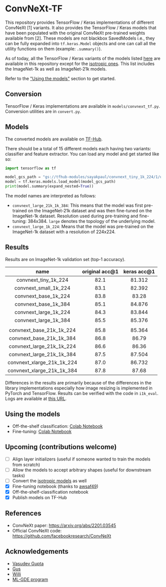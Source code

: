 # ConvNeXt-TF

This repository provides TensorFlow / Keras implementations of different ConvNeXt
[1] variants. It also provides the TensorFlow / Keras models that have been
populated with the original ConvNeXt pre-trained weights available from [2]. These
models are not blackbox SavedModels i.e., they can be fully expanded into `tf.keras.Model`
objects and one can call all the utility functions on them (example: `.summary()`).

As of today, all the TensorFlow / Keras variants of the models listed
[here](https://github.com/facebookresearch/ConvNeXt#results-and-pre-trained-models)
are available in this repository except for the
[isotropic ones](https://github.com/facebookresearch/ConvNeXt#imagenet-1k-trained-models-isotropic).
This list includes the ImageNet-1k as well as ImageNet-21k models.

Refer to the ["Using the models"](https://github.com/sayakpaul/ConvNeXt-TF#using-the-models)
section to get started.

## Conversion

TensorFlow / Keras implementations are available in `models/convnext_tf.py`.
Conversion utilities are in `convert.py`.

## Models

The converted models are available on [TF-Hub](https://tfhub.dev/sayakpaul/collections/convnext/1). 

There should be a total of 15 different models each having two variants: classifier and
feature extractor. You can load any model and get started like so:

```py
import tensorflow as tf

model_gcs_path = "gs://tfhub-modules/sayakpaul/convnext_tiny_1k_224/1/uncompressed"
model = tf.keras.models.load_model(model_gcs_path)
print(model.summary(expand_nested=True))
```

The model names are interpreted as follows:

* `convnext_large_21k_1k_384`: This means that the model was first pre-trained
on the ImageNet-21k dataset and was then fine-tuned on the ImageNet-1k dataset. 
Resolution used during pre-training and fine-tuning: 384x384. `large` denotes
the topology of the underlying model.
* `convnext_large_1k_224`: Means that the model was pre-trained on the ImageNet-1k
dataset with a resolution of 224x224.

## Results

Results are on ImageNet-1k validation set (top-1 accuracy). 

| name | original acc@1 | keras acc@1 |
|:---:|:---:|:---:|
| convnext_tiny_1k_224 | 82.1 | 81.312 |
| convnext_small_1k_224 | 83.1 | 82.392 |
| convnext_base_1k_224 | 83.8 | 83.28 |
| convnext_base_1k_384 | 85.1 | 84.876 |
| convnext_large_1k_224 | 84.3 | 83.844 |
| convnext_large_1k_384 | 85.5 | 85.376 |
|  |  |  |
| convnext_base_21k_1k_224 | 85.8 | 85.364 |
| convnext_base_21k_1k_384 | 86.8 | 86.79 |
| convnext_large_21k_1k_224 | 86.6 | 86.36 |
| convnext_large_21k_1k_384 | 87.5 | 87.504 |
| convnext_xlarge_21k_1k_224 | 87.0 | 86.732 |
| convnext_xlarge_21k_1k_384 | 87.8 | 87.68 |

Differences in the results are primarily because of the differences in the library
implementations especially how image resizing is implemented in PyTorch and
TensorFlow. Results can be verified with the code in `i1k_eval`. Logs
are available at [this URL](https://tensorboard.dev/experiment/odN7OPCqQvGYCRpJP1GhRQ/).

## Using the models

* Off-the-shelf classification: [Colab Notebook](https://colab.research.google.com/github/sayakpaul/ConvNeXt-TF/blob/main/notebooks/classification.ipynb)
* Fine-tuning: [Colab Notebook](https://colab.research.google.com/github/sayakpaul/ConvNeXt-TF/blob/main/notebooks/finetune.ipynb)
 
## Upcoming (contributions welcome)

- [ ] Align layer initializers (useful if someone wanted to train the models
from scratch)
- [ ] Allow the models to accept arbitrary shapes (useful for downstream tasks)
- [ ] Convert the [isotropic models](https://github.com/facebookresearch/ConvNeXt#imagenet-1k-trained-models-isotropic) as well 
- [x] Fine-tuning notebook (thanks to [awsaf49](https://github.com/awsaf49))
- [x] Off-the-shelf-classification notebook
- [x] Publish models on TF-Hub

## References

* ConvNeXt paper: https://arxiv.org/abs/2201.03545
* Official ConvNeXt code: https://github.com/facebookresearch/ConvNeXt

## Acknowledgements

* [Vasudev Gupta](https://github.com/vasudevgupta7) 
* [Gus](https://twitter.com/gusthema)
* [Willi](https://ch.linkedin.com/in/willi-gierke)
* [ML-GDE program](https://developers.google.com/programs/experts/)
